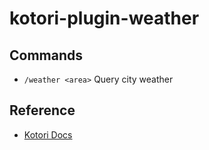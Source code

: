 # kotori-plugin-weather

## Commands

- `/weather <area>` Query city weather

## Reference

- [Kotori Docs](https://kotori.js.org/)
